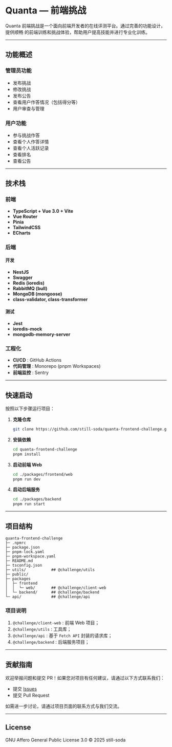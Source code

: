 # Quanta — 前端挑战

Quanta 前端挑战是一个面向前端开发者的在线评测平台。通过完善的功能设计，提供顺畅
的前端训练和挑战体验，帮助用户提高技能并进行专业化训练。

---

## 功能概述

### 管理员功能

-  发布挑战
-  修改挑战
-  发布公告
-  查看用户作答情况（包括得分等）
-  用户审查与管理

### 用户功能

-  参与挑战作答
-  查看个人作答详情
-  查看个人活跃记录
-  查看排名
-  查看公告

---

## 技术栈

### 前端

-  **TypeScript + Vue 3.0 + Vite**
-  **Vue Router**
-  **Pinia**
-  **TailwindCSS**
-  **ECharts**

### 后端

#### 开发

-  **NestJS**
-  **Swagger**
-  **Redis (ioredis)**
-  **RabbitMQ (bull)**
-  **MongoDB (mongoose)**
-  **class-validator, class-transformer**

#### 测试

-  **Jest**
-  **ioredis-mock**
-  **mongodb-memory-server**

### 工程化

-  **CI/CD** : GitHub Actions
-  **代码管理** : Monorepo (pnpm Workspaces)
-  **前端监控** : Sentry

---

## 快速启动

按照以下步骤运行项目：

1. **克隆仓库**

   ```bash
   git clone https://github.com/still-soda/quanta-frontend-challenge.git
   ```

2. **安装依赖**

   ```bash
   cd quanta-frontend-challenge
   pnpm install
   ```

3. **启动前端 Web**

   ```bash
   cd ./packages/frontend/web
   pnpm run dev
   ```

4. **启动后端服务**
   ```bash
   cd ./packages/backend
   pnpm run start
   ```

---

## 项目结构

```
quanta-frontend-challenge
├─ .npmrc
├─ package.json
├─ pnpm-lock.yaml
├─ pnpm-workspace.yaml
├─ README.md
├─ tsconfig.json
├─ utils/           ## @challenge/utils
├─ public/
├─ packages
│  ├─ frontend
│  │  └─ web/       ## @challenge/client-web
│  └─ backend/      ## @challenge/backend
└─ api/             ## @challenge/api
```

### 项目说明

1. `@challenge/client-web` : 前端 Web 项目；
2. `@challenge/utils` : 工具库；
3. `@challenge/api` : 基于 `Fetch API` 封装的请求库；
4. `@challenge/backend` : 后端服务项目；

---

## 贡献指南

欢迎举报问题和提交 PR！如果您对项目有任何建议，请通过以下方式联系我们：

-  提交 [Issues](https://github.com/still-soda/quanta-frontend-challenge/issues)
-  提交 Pull Request

如需进一步讨论，请通过项目页面的联系方式与我们交流。

---

## License

GNU Affero General Public License 3.0 © 2025 still-soda
